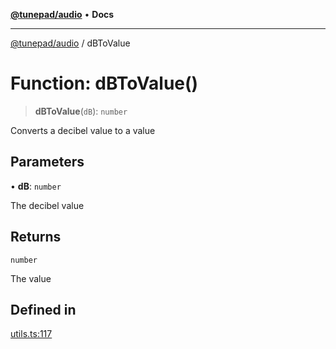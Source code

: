 [**@tunepad/audio**](../README.md) • **Docs**

***

[@tunepad/audio](../globals.md) / dBToValue

# Function: dBToValue()

> **dBToValue**(`dB`): `number`

Converts a decibel value to a value

## Parameters

• **dB**: `number`

The decibel value

## Returns

`number`

The value

## Defined in

[utils.ts:117](https://github.com/TIDAL-Lab/tunepad_audio/blob/1e1bd16c9c764bdf488b791f76cac7abae0e3b33/src/utils.ts#L117)

